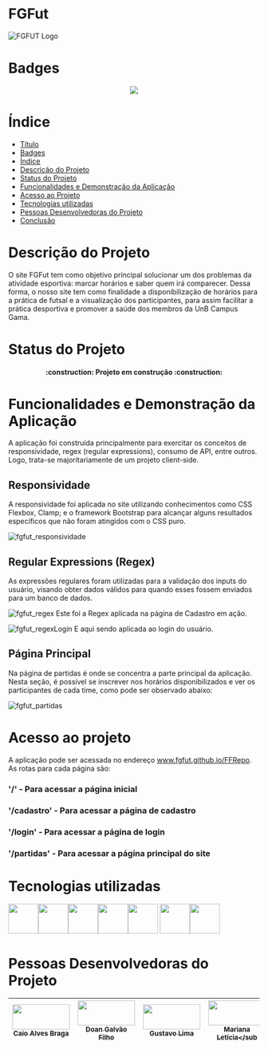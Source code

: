 # FGFut
![FGFUT Logo](https://i.imgur.com/MiB6rJK.png?2)

# Badges
<p align="center">
<img src="http://img.shields.io/static/v1?label=STATUS&message=EM%20DESENVOLVIMENTO&color=GREEN&style=for-the-badge"/>
</p>

# Índice 

* [Título](#FGFut)
* [Badges](#Badges)
* [Índice](#índice)
* [Descrição do Projeto](#descrição-do-projeto)
* [Status do Projeto](#status-do-Projeto)
* [Funcionalidades e Demonstração da Aplicação](#funcionalidades-e-demonstração-da-aplicação)
* [Acesso ao Projeto](#acesso-ao-projeto)
* [Tecnologias utilizadas](#tecnologias-utilizadas)
* [Pessoas Desenvolvedoras do Projeto](#pessoas-desenvolvedoras)
* [Conclusão](#conclusão)

# Descrição do Projeto
  O site FGFut tem como objetivo principal solucionar um dos problemas da atividade esportiva: marcar horários e saber quem irá comparecer.
Dessa forma, o nosso site tem como finalidade a disponibilização de horários para a prática de futsal e a visualização dos participantes, para assim facilitar a prática desportiva e promover a saúde dos membros da UnB Campus Gama.
 

# Status do Projeto
<h4 align="center"> 
    :construction:  Projeto em construção  :construction:
</h4>

# Funcionalidades e Demonstração da Aplicação
  A aplicação foi construída principalmente para exercitar os conceitos de responsividade, regex (regular expressions), consumo de API, entre outros. Logo, trata-se majoritariamente de um projeto client-side.

## Responsividade
  A responsividade foi aplicada no site utilizando conhecimentos como CSS Flexbox, Clamp; e o framework Bootstrap para alcançar alguns resultados específicos que não foram atingidos com o CSS puro.
  
  ![fgfut_responsividade](https://user-images.githubusercontent.com/86745462/192161315-f412bab9-a048-48dc-ae4e-cefa800a8f91.gif)
  
 ## Regular Expressions (Regex)
  As expressões regulares foram utilizadas para a validação dos inputs do usuário, visando obter dados válidos para quando esses fossem enviados para um banco de dados.
  
  
![fgfut_regex](https://user-images.githubusercontent.com/86745462/192161394-8ad54be5-50cd-4806-b4bb-eb45887317c1.gif)
  Este foi a Regex aplicada na página de Cadastro em ação.
  
  
![fgfut_regexLogin](https://user-images.githubusercontent.com/86745462/192162269-3ac1a8bc-869c-447c-8db8-3f57675e6656.gif)
E aqui sendo aplicada ao login do usuário.


## Página Principal
  Na página de partidas é onde se concentra a parte principal da aplicação. Nesta seção, é possível se inscrever nos horários disponibilizados e ver os participantes de cada time, como pode ser observado abaixo:
  
![fgfut_partidas](https://user-images.githubusercontent.com/86745462/192161603-ea9927fc-efd7-43af-850f-f0b10f816885.gif)


# Acesso ao projeto

  A aplicação pode ser acessada no endereço www.fgfut.github.io/FFRepo. As rotas para cada página são:

### '/' - Para acessar a página inicial
### '/cadastro' - Para acessar a página de cadastro
### '/login' - Para acessar a página de login
### '/partidas' - Para acessar a página principal do site

# Tecnologias utilizadas

<img src="https://cdn.jsdelivr.net/gh/devicons/devicon/icons/python/python-original.svg" style = "width: 60px"/><img src="https://cdn.jsdelivr.net/gh/devicons/devicon/icons/flask/flask-original-wordmark.svg" style = "width: 60px"/><img src="https://cdn.jsdelivr.net/gh/devicons/devicon/icons/mysql/mysql-original-wordmark.svg" style = "width: 60px"/><img src="https://cdn.jsdelivr.net/gh/devicons/devicon/icons/javascript/javascript-original.svg" style = "width: 60px"/><img src="https://cdn.jsdelivr.net/gh/devicons/devicon/icons/html5/html5-original.svg" style = "width: 60px"/>
<img src="https://cdn.jsdelivr.net/gh/devicons/devicon/icons/css3/css3-original.svg" style = "width: 60px"/><img src="https://cdn.jsdelivr.net/gh/devicons/devicon/icons/figma/figma-original.svg" style = "width: 60px"/>

# Pessoas Desenvolvedoras do Projeto

[<img src = "https://user-images.githubusercontent.com/86745462/192162900-9297c156-eb6e-4238-8fe0-05c640897cc0.jpeg" width = 115 height = 50><br><sub>Caio Alves Braga</sub>](https://github.com/meanmustard) | [<img src = "https://user-images.githubusercontent.com/86745462/192162970-25adfbe0-3a12-40c4-bd0d-e900accdb137.jpg" width = 115 height = 50><br><sub>Doan Galvão Filho</sub>](https://github.com/D04nd6) | [<img src = "https://user-images.githubusercontent.com/86745462/192163119-6861d18e-4f06-43c6-a107-ccba48b0aa53.jpeg" width = 115 height = 50><br><sub>Gustavo Lima</sub>](https://github.com/gustavolima973) | [<img src = "https://user-images.githubusercontent.com/86745462/192163212-5855b1d0-d03a-4316-9e71-9a833ae2050e.jpeg" width = 115 height = 50><br><sub>Mariana Letícia</sub](https://github.com/Marianannn)
| :---: | :---: | :---: | :---: |

